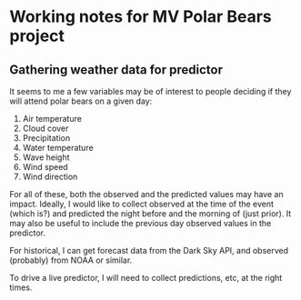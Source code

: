 # Working notes for MV Polar Bears project

## Gathering weather data for predictor

It seems to me a few variables may be of interest to people deciding if they
will attend polar bears on a given day:

1. Air temperature
2. Cloud cover
3. Precipitation
4. Water temperature
5. Wave height
6. Wind speed
7. Wind direction

For all of these, both the observed and the predicted values may have an
impact. Ideally, I would like to collect observed at the time of the event
(which is?) and predicted the night before and the morning of (just prior). It
may also be useful to include the previous day observed values in the
predictor.

For historical, I can get forecast data from the Dark Sky API, and observed
(probably) from NOAA or similar.

To drive a live predictor, I will need to collect predictions, etc, at the
right times.
